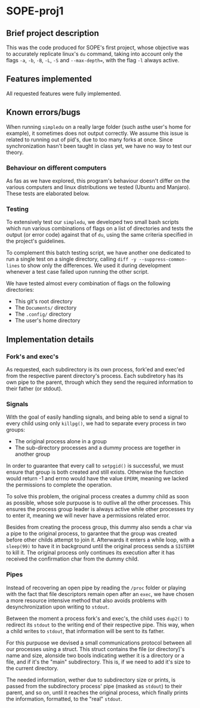 # SOPE-proj1

## Brief project description

This was the code produced for SOPE's first project, whose objective was to accurately replicate linux's `du` command, taking into account only the flags `-a`, `-b`, `-B`, `-L`, `-S` and `--max-depth=`, with the flag `-l` always active.

## Features implemented

All requested features were fully implemented.

## Known errors/bugs

When running `simpledu` on a really large folder (such asthe user's home for example), it sometimes does not output correctly. We assume this issue is related to running out of pid's, due to too many forks at once. Since synchronization hasn't been taught in class yet, we have no way to test our theory.

### Behaviour on different computers

As fas as we have explored, this program's behaviour doesn't differ on the various computers and linux distributions we tested (Ubuntu and Manjaro). These tests are elaborated below.

### Testing

To extensively test our `simpledu`, we developed two small bash scripts which run various combinations of flags on a list of directories and tests the output (or error code) against that of `du`, using the same criteria specified in the project's guidelines.

To complement this batch testing script, we have another one dedicated to run a single test on a single directory, calling `diff -y --suppress-common-lines` to show only the differences. We used it during development whenever a test case failed upon running the other script.

We have tested almost every combination of flags on the following directories:
- This git's root directory
- The `Documents/` directory
- The `.config/` directory
- The user's home directory

## Implementation details

### Fork's and exec's

As requested, each subdirectory is its own process, fork'ed and exec'ed from the respective parent directory's process. Each subdiretory has its own pipe to the parent, through which they send the required information to their father (or stdout).

### Signals

With the goal of easily handling signals, and being able to send a signal to every child using only `killpg()`, we had to separate every process in two groups:
- The original process alone in a group
- The sub-directory processes and a dummy process are together in another group

In order to guarantee that every call to `setpgid()` is successful, we must ensure that group is both created and still exists. Otherwise the function would return -1 and errno would have the value `EPERM`, meaning we lacked the permissions to complete the operation.

To solve this problem, the original process creates a dummy child as soon as possible, whose sole purpuose is to outlive all the other processes. This ensures the process group leader is always active while other processes try to enter it, meaning we will never have a permissions related error.

Besides from creating the process group, this dummy also sends a char via a pipe to the original process, to garantee that the group was created before other childs attempt to join it. Afterwards it enters a while loop, with a `sleep(99)` to have it in background until the original process sends a `SIGTERM` to kill it. The original process only continues its execution after it has received the confirmation char from the dummy child.

### Pipes

Instead of recovering an open pipe by reading the `/proc` folder or playing with the fact that file descriptors remain open after an `exec`, we have chosen a more resource intensive method that also avoids problems with desynchronization upon writing to `stdout`.

Between the moment a process fork's and exec's, the child uses `dup2()` to  redirect its `stdout` to the writing end of their respective pipe. This way, when a child writes to `stdout`, that information will be sent to its father.

For this purpuose we devised a small communications protocol between all our processes using a struct. This struct contains the file (or directory)'s name and size, alonside two bools indicating wether it is a directory or a file, and if it's the "main" subdirectory. This is, if we need to add it's size to the current directory.

The needed information, wether due to subdirectory size or prints, is passed from the subdirectory process' pipe (masked as `stdout`) to their parent, and so on, until it reaches the original process, which finally prints the information, formatted, to the "real" `stdout`.
